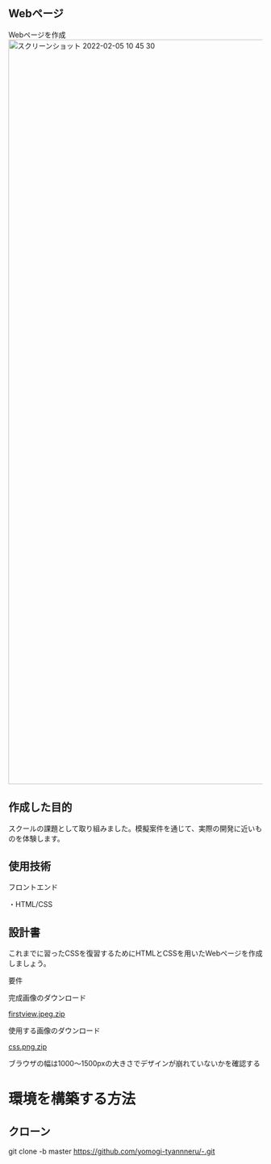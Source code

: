 ## Webページ
Webページを作成
<img width="1474" alt="スクリーンショット 2022-02-05 10 45 30" src="https://user-images.githubusercontent.com/86700967/152624211-23dce056-02f9-4311-bd79-1033d5b84773.png">


## 作成した目的
スクールの課題として取り組みました。模擬案件を通じて、実際の開発に近いものを体験します。

## 使用技術
フロントエンド

・HTML/CSS

## 設計書

これまでに習ったCSSを復習するためにHTMLとCSSを用いたWebページを作成しましょう。

要件

完成画像のダウンロード

[firstview.jpeg.zip](https://github.com/yomogi-tyannneru/-/files/8007141/firstview.jpeg.zip)

使用する画像のダウンロード

[css.png.zip](https://github.com/yomogi-tyannneru/-/files/8007142/css.png.zip)



ブラウザの幅は1000〜1500pxの大きさでデザインが崩れていないかを確認する

# 環境を構築する方法

## クローン
git clone -b master https://github.com/yomogi-tyannneru/-.git
